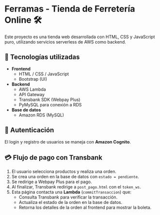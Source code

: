 # Ferramas - Tienda de Ferretería Online 🛠️

Este proyecto es una tienda web desarrollada con HTML, CSS y JavaScript puro, utilizando servicios serverless de AWS como backend.

## 🧩 Tecnologías utilizadas

- **Frontend**
  - HTML / CSS / JavaScript
  - Bootstrap (UI)
- **Backend**
  - AWS Lambda
  - API Gateway
  - Transbank SDK (Webpay Plus)
  - PyMySQL para conexión a RDS
- **Base de datos**
  - Amazon RDS (MySQL)

## 🔐 Autenticación

El login y registro de usuarios se maneja con **Amazon Cognito**.

## 💳 Flujo de pago con Transbank

1. El usuario selecciona productos y realiza una orden.
2. Se crea una orden en la base de datos con `estado = pendiente`.
3. Se redirige a Webpay Plus para el pago.
4. Al finalizar, Transbank redirige a `post_pago.html` con el `token_ws`.
5. Esta página contacta una **Lambda** (`commitTransaccion`) que:
   - Consulta Transbank para verificar la transacción.
   - Actualiza el estado de la orden en la base de datos.
   - Retorna los detalles de la orden al frontend para mostrar la boleta.

